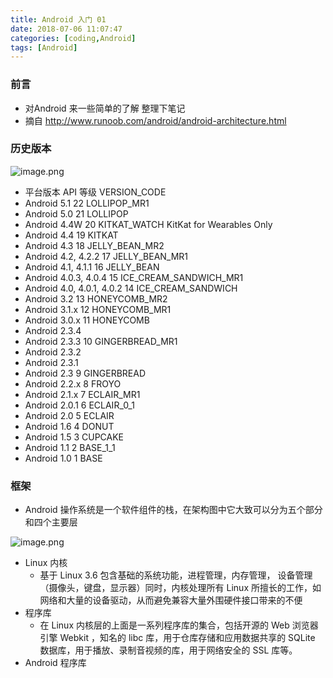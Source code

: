 ```yaml
---
title: Android 入门 01
date: 2018-07-06 11:07:47
categories: [coding,Android] 
tags: [Android]
---
```

### 前言
* 对Android 来一些简单的了解 整理下笔记
* 摘自 http://www.runoob.com/android/android-architecture.html
### 历史版本
![image.png](https://upload-images.jianshu.io/upload_images/4832809-5d461968aca73433.png?imageMogr2/auto-orient/strip%7CimageView2/2/w/1240)
* 平台版本	API 等级	VERSION_CODE	
* Android 5.1	22	LOLLIPOP_MR1	
* Android 5.0	21	LOLLIPOP	
* Android 4.4W	20	KITKAT_WATCH	KitKat for Wearables Only
* Android 4.4	19	KITKAT	
* Android 4.3	18	JELLY_BEAN_MR2	
* Android 4.2, 4.2.2	17	JELLY_BEAN_MR1	
* Android 4.1, 4.1.1	16	JELLY_BEAN	
* Android 4.0.3, 4.0.4	15	ICE_CREAM_SANDWICH_MR1	
* Android 4.0, 4.0.1, 4.0.2	14	ICE_CREAM_SANDWICH	
* Android 3.2	13	HONEYCOMB_MR2	
* Android 3.1.x	12	HONEYCOMB_MR1	
* Android 3.0.x	11	HONEYCOMB	
* Android 2.3.4
* Android 2.3.3 10	GINGERBREAD_MR1	
* Android 2.3.2
* Android 2.3.1
* Android 2.3 9	GINGERBREAD	
* Android 2.2.x	8	FROYO
* Android 2.1.x	7	ECLAIR_MR1	
* Android 2.0.1	6	ECLAIR_0_1	
* Android 2.0	5	ECLAIR	
* Android 1.6	4	DONUT	
* Android 1.5	3	CUPCAKE	
* Android 1.1	2	BASE_1_1	
* Android 1.0	1	BASE	
### 框架
* Android 操作系统是一个软件组件的栈，在架构图中它大致可以分为五个部分和四个主要层
<!--------------------------------------more----------------------------------->
![image.png](https://upload-images.jianshu.io/upload_images/4832809-73031c0816c80b49.png?imageMogr2/auto-orient/strip%7CimageView2/2/w/1240)
* Linux 内核
    * 基于 Linux 3.6 包含基础的系统功能，进程管理，内存管理， 设备管理（摄像头，键盘，显示器）同时，内核处理所有 Linux 所擅长的工作，如网络和大量的设备驱动，从而避免兼容大量外围硬件接口带来的不便
* 程序库
    * 在 Linux 内核层的上面是一系列程序库的集合，包括开源的 Web 浏览器引擎 Webkit ，知名的 libc 库，用于仓库存储和应用数据共享的 SQLite 数据库，用于播放、录制音视频的库，用于网络安全的 SSL 库等。
* Android 程序库
    